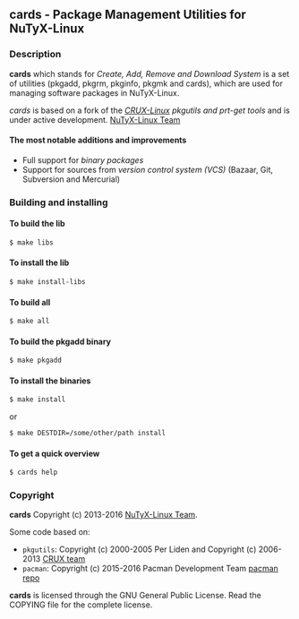 ## cards - Package Management Utilities for NuTyX-Linux


### Description

**cards** which stands for *Create, Add, Remove and Download System* is a set of utilities 
(pkgadd, pkgrm, pkginfo, pkgmk and cards), which are used for managing software packages in NuTyX-Linux. 
 
*cards* is based on a fork of the *[CRUX-Linux](http://crux.nu) pkgutils and prt-get tools* and is under active development.
[NuTyX-Linux Team](http://nutyx.org)


#### The most notable additions and improvements

* Full support for *binary packages*
* Support for sources from *version control system (VCS)* (Bazaar, Git, Subversion and Mercurial)


### Building and installing


#### To build the lib

```bash
$ make libs
```

#### To install the lib

```bash
$ make install-libs
```

#### To build all

```bash
$ make all
```

#### To build the pkgadd binary

```bash
$ make pkgadd
```

#### To install the binaries

```bash
$ make install
```

or

```bash
$ make DESTDIR=/some/other/path install
```

#### To get a quick overview

```bash
$ cards help
```


### Copyright

**cards** Copyright (c) 2013-2016 [NuTyX-Linux Team](http://nutyx.org).

Some code based on:

* `pkgutils`: Copyright (c) 2000-2005 Per Liden and Copyright (c) 2006-2013 [CRUX team](http://crux.nu)
* `pacman`:   Copyright (c) 2015-2016 Pacman Development Team [pacman repo](https://projects.archlinux.org/pacman.git/)

**cards** is licensed through the GNU General Public License. Read the COPYING file for the complete license.
